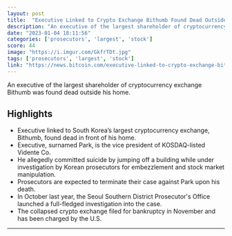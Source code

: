 ```yaml
---
layout: post
title:  "Executive Linked to Crypto Exchange Bithumb Found Dead Outside His Home"
description: "An executive of the largest shareholder of cryptocurrency exchange Bithumb was found dead outside his home."
date: "2023-01-04 18:11:56"
categories: ['prosecutors', 'largest', 'stock']
score: 44
image: "https://i.imgur.com/GkfrTDt.jpg"
tags: ['prosecutors', 'largest', 'stock']
link: "https://news.bitcoin.com/executive-linked-to-crypto-exchange-bithumb-found-dead-outside-his-home/"
---
```


An executive of the largest shareholder of cryptocurrency exchange Bithumb was found dead outside his home.

## Highlights

- Executive linked to South Korea’s largest cryptocurrency exchange, Bithumb, found dead in front of his home.
- Executive, surnamed Park, is the vice president of KOSDAQ-listed Vidente Co.
- He allegedly committed suicide by jumping off a building while under investigation by Korean prosecutors for embezzlement and stock market manipulation.
- Prosecutors are expected to terminate their case against Park upon his death.
- In October last year, the Seoul Southern District Prosecutor's Office launched a full-fledged investigation into the case.
- The collapsed crypto exchange filed for bankruptcy in November and has been charged by the U.S.

---
